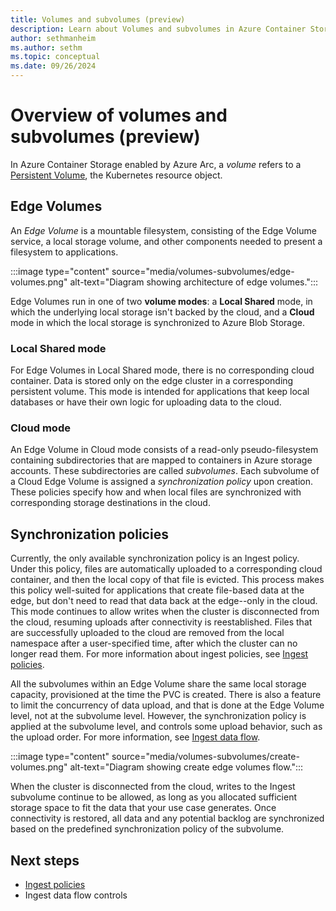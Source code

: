 ```yaml
---
title: Volumes and subvolumes (preview)
description: Learn about Volumes and subvolumes in Azure Container Storage enabled by Azure Arc.
author: sethmanheim
ms.author: sethm
ms.topic: conceptual
ms.date: 09/26/2024
---
```


# Overview of volumes and subvolumes (preview)

In Azure Container Storage enabled by Azure Arc, a *volume* refers to a [Persistent Volume](https://kubernetes.io/docs/concepts/storage/persistent-volumes/), the Kubernetes resource object.

## Edge Volumes

An *Edge Volume* is a mountable filesystem, consisting of the Edge Volume service, a local storage volume, and other components needed to present a filesystem to applications.

:::image type="content" source="media/volumes-subvolumes/edge-volumes.png" alt-text="Diagram showing architecture of edge volumes.":::

Edge Volumes run in one of two **volume modes**: a **Local Shared** mode, in which the underlying local storage isn't backed by the cloud, and a **Cloud** mode in which the local storage is synchronized to Azure Blob Storage.

### Local Shared mode

For Edge Volumes in Local Shared mode, there is no corresponding cloud container. Data is stored only on the edge cluster in a corresponding persistent volume. This mode is intended for applications that keep local databases or have their own logic for uploading data to the cloud.

### Cloud mode

An Edge Volume in Cloud mode consists of a read-only pseudo-filesystem containing subdirectories that are mapped to containers in Azure storage accounts. These subdirectories are called *subvolumes*. Each subvolume of a Cloud Edge Volume is assigned a *synchronization policy* upon creation. These policies specify how and when local files are synchronized with corresponding storage destinations in the cloud.

## Synchronization policies

Currently, the only available synchronization policy is an Ingest policy. Under this policy, files are automatically uploaded to a corresponding cloud container, and then the local copy of that file is evicted. This process makes this policy well-suited for applications that create file-based data at the edge, but don't need to read that data back at the edge--only in the cloud. This mode continues to allow writes when the cluster is disconnected from the cloud, resuming uploads after connectivity is reestablished. Files that are successfully uploaded to the cloud are removed from the local namespace after a user-specified time, after which the cluster can no longer read them. For more information about ingest policies, see [Ingest policies](ingest-policies.md).

All the subvolumes within an Edge Volume share the same local storage capacity, provisioned at the time the PVC is created. There is also a feature to limit the concurrency of data upload, and that is done at the Edge Volume level, not at the subvolume level. However, the synchronization policy is applied at the subvolume level, and controls some upload behavior, such as the upload order. For more information, see [Ingest data flow](ingest-data-flow.md).

:::image type="content" source="media/volumes-subvolumes/create-volumes.png" alt-text="Diagram showing create edge volumes flow.":::

When the cluster is disconnected from the cloud, writes to the Ingest subvolume continue to be allowed, as long as you allocated sufficient storage space to fit the data that your use case generates. Once connectivity is restored, all data and any potential backlog are synchronized based on the predefined synchronization policy of the subvolume.

## Next steps

- [Ingest policies](ingest-policies.md)
- Ingest data flow controls
